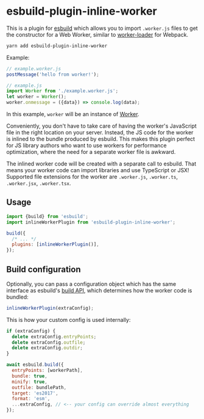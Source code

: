 # esbuild-plugin-inline-worker

This is a plugin for [esbuild](https://esbuild.github.io) which allows you to import `.worker.js` files to get the constructor for a Web Worker, similar to [worker-loader](https://github.com/webpack-contrib/worker-loader) for Webpack.

```sh
yarn add esbuild-plugin-inline-worker
```

Example:

```js
// example.worker.js
postMessage('hello from worker!');
```

```js
// example.js
import Worker from './example.worker.js';
let worker = Worker();
worker.onmessage = ({data}) => console.log(data);
```

In this example, `worker` will be an instance of [Worker](https://developer.mozilla.org/en-US/docs/Web/API/Worker).

Conveniently, you don't have to take care of having the worker's JavaScript file in the right location on your server. Instead, the JS code for the worker is inlined to the bundle produced by esbuild. This makes this plugin perfect for JS library authors who want to use workers for performance optimization, where the need for a separate worker file is awkward.

The inlined worker code will be created with a separate call to esbuild. That means your worker code can import libraries and use TypeScript or JSX!
Supported file extensions for the worker are `.worker.js`, `.worker.ts`, `.worker.jsx`, `.worker.tsx`.

## Usage

```js
import {build} from 'esbuild';
import inlineWorkerPlugin from 'esbuild-plugin-inline-worker';

build({
  /* ... */
  plugins: [inlineWorkerPlugin()],
});
```

## Build configuration

Optionally, you can pass a configuration object which has the same interface as esbuild's [build API](https://esbuild.github.io/api/#build-api), which determines how the worker code is bundled:

```js
inlineWorkerPlugin(extraConfig);
```

This is how your custom config is used internally:

```js
if (extraConfig) {
  delete extraConfig.entryPoints;
  delete extraConfig.outfile;
  delete extraConfig.outdir;
}

await esbuild.build({
  entryPoints: [workerPath],
  bundle: true,
  minify: true,
  outfile: bundlePath,
  target: 'es2017',
  format: 'esm',
  ...extraConfig, // <-- your config can override almost everything
});
```
